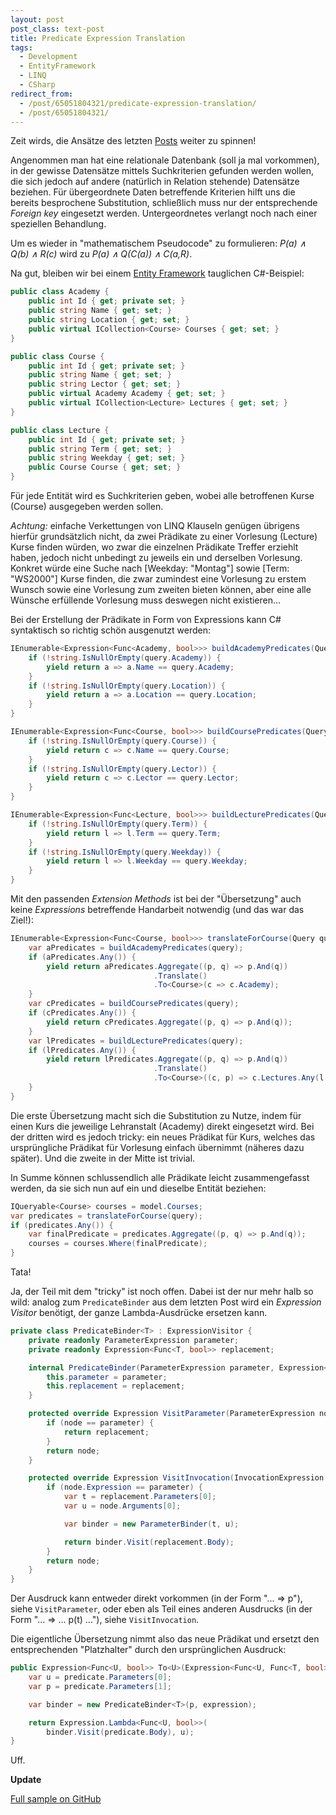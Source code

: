 ```yaml
---
layout: post
post_class: text-post
title: Predicate Expression Translation
tags:
  - Development
  - EntityFramework
  - LINQ
  - CSharp
redirect_from:
  - /post/65051804321/predicate-expression-translation/
  - /post/65051804321/
---
```

Zeit wirds, die Ansätze des letzten [Posts][0] weiter zu spinnen!

Angenommen man hat eine relationale Datenbank (soll ja mal vorkommen), in der gewisse Datensätze mittels Suchkriterien gefunden werden wollen, die sich jedoch auf andere (natürlich in Relation stehende) Datensätze beziehen. Für übergeordnete Daten betreffende Kriterien hilft uns die bereits besprochene Substitution, schließlich muss nur der entsprechende *Foreign key* eingesetzt werden. Untergeordnetes verlangt noch nach einer speziellen Behandlung.

Um es wieder in "mathematischem Pseudocode" zu formulieren: *P(a) ∧ Q(b) ∧ R(c)* wird zu *P(a) ∧ Q(C(a)) ∧ C(a,R)*.

Na gut, bleiben wir bei einem [Entity Framework][1] tauglichen C#-Beispiel:

```csharp
public class Academy {
    public int Id { get; private set; }
    public string Name { get; set; }
    public string Location { get; set; }
    public virtual ICollection<Course> Courses { get; set; }
}

public class Course {
    public int Id { get; private set; }
    public string Name { get; set; }
    public string Lector { get; set; }
    public virtual Academy Academy { get; set; }
    public virtual ICollection<Lecture> Lectures { get; set; }
}

public class Lecture {
    public int Id { get; private set; }
    public string Term { get; set; }
    public string Weekday { get; set; }
    public Course Course { get; set; }
}
```

Für jede Entität wird es Suchkriterien geben, wobei alle betroffenen Kurse (Course) ausgegeben werden sollen.

*Achtung:* einfache Verkettungen von LINQ Klauseln genügen übrigens hierfür grundsätzlich nicht, da zwei Prädikate zu einer Vorlesung (Lecture) Kurse finden würden, wo zwar die einzelnen Prädikate Treffer erziehlt haben, jedoch nicht unbedingt zu jeweils ein und derselben Vorlesung. Konkret würde eine Suche nach [Weekday: "Montag"] sowie [Term: "WS2000"] Kurse finden, die zwar zumindest eine Vorlesung zu erstem Wunsch sowie eine Vorlesung zum zweiten bieten können, aber eine alle Wünsche erfüllende Vorlesung muss deswegen nicht existieren...

Bei der Erstellung der Prädikate in Form von Expressions kann C# syntaktisch so richtig schön ausgenutzt werden:

```csharp
IEnumerable<Expression<Func<Academy, bool>>> buildAcademyPredicates(Query query) {
    if (!string.IsNullOrEmpty(query.Academy)) {
        yield return a => a.Name == query.Academy;
    }
    if (!string.IsNullOrEmpty(query.Location)) {
        yield return a => a.Location == query.Location;
    }
}

IEnumerable<Expression<Func<Course, bool>>> buildCoursePredicates(Query query) {
    if (!string.IsNullOrEmpty(query.Course)) {
        yield return c => c.Name == query.Course;
    }
    if (!string.IsNullOrEmpty(query.Lector)) {
        yield return c => c.Lector == query.Lector;
    }
}

IEnumerable<Expression<Func<Lecture, bool>>> buildLecturePredicates(Query query) {
    if (!string.IsNullOrEmpty(query.Term)) {
        yield return l => l.Term == query.Term;
    }
    if (!string.IsNullOrEmpty(query.Weekday)) {
        yield return l => l.Weekday == query.Weekday;
    }
}
```

Mit den passenden *Extension Methods* ist bei der "Übersetzung" auch keine *Expressions* betreffende Handarbeit notwendig (und das war das Ziel!):

```csharp
IEnumerable<Expression<Func<Course, bool>>> translateForCourse(Query query) {
    var aPredicates = buildAcademyPredicates(query);
    if (aPredicates.Any()) {
        yield return aPredicates.Aggregate((p, q) => p.And(q))
                                .Translate()
                                .To<Course>(c => c.Academy);
    }
    var cPredicates = buildCoursePredicates(query);
    if (cPredicates.Any()) {
        yield return cPredicates.Aggregate((p, q) => p.And(q));
    }
    var lPredicates = buildLecturePredicates(query);
    if (lPredicates.Any()) {
        yield return lPredicates.Aggregate((p, q) => p.And(q))
                                .Translate()
                                .To<Course>((c, p) => c.Lectures.Any(l => p(l)));
    }
}
```

Die erste Übersetzung macht sich die Substitution zu Nutze, indem für einen Kurs die jeweilige Lehranstalt (Academy) direkt eingesetzt wird. Bei der dritten wird es jedoch tricky: ein neues Prädikat für Kurs, welches das ursprüngliche Prädikat für Vorlesung einfach übernimmt (näheres dazu später). Und die zweite in der Mitte ist trivial.

In Summe können schlussendlich alle Prädikate leicht zusammengefasst werden, da sie sich nun auf ein und dieselbe Entität beziehen:

```csharp
IQueryable<Course> courses = model.Courses;
var predicates = translateForCourse(query);
if (predicates.Any()) {
    var finalPredicate = predicates.Aggregate((p, q) => p.And(q));
    courses = courses.Where(finalPredicate);
}
```

Tata!

Ja, der Teil mit dem "tricky" ist noch offen. Dabei ist der nur mehr halb so wild: analog zum `PredicateBinder` aus dem letzten Post wird ein *Expression Visitor* benötigt, der ganze Lambda-Ausdrücke ersetzen kann.

```csharp
private class PredicateBinder<T> : ExpressionVisitor {
    private readonly ParameterExpression parameter;
    private readonly Expression<Func<T, bool>> replacement;

    internal PredicateBinder(ParameterExpression parameter, Expression<Func<T, bool>> replacement) {
        this.parameter = parameter;
        this.replacement = replacement;
    }

    protected override Expression VisitParameter(ParameterExpression node) {
        if (node == parameter) {
            return replacement;
        }
        return node;
    }

    protected override Expression VisitInvocation(InvocationExpression node) {
        if (node.Expression == parameter) {
            var t = replacement.Parameters[0];
            var u = node.Arguments[0];

            var binder = new ParameterBinder(t, u);

            return binder.Visit(replacement.Body);
        }
        return node;
    }
}
```

Der Ausdruck kann entweder direkt vorkommen (in der Form "... => p"), siehe `VisitParameter`, oder eben als Teil eines anderen Ausdrucks (in der Form "... => ... p(t) ..."), siehe `VisitInvocation`.

Die eigentliche Übersetzung nimmt also das neue Prädikat und ersetzt den entsprechenden "Platzhalter" durch den ursprünglichen Ausdruck:

```csharp
public Expression<Func<U, bool>> To<U>(Expression<Func<U, Func<T, bool>, bool>> predicate) {
    var u = predicate.Parameters[0];
    var p = predicate.Parameters[1];

    var binder = new PredicateBinder<T>(p, expression);

    return Expression.Lambda<Func<U, bool>>(
        binder.Visit(predicate.Body), u);
}
```

Uff.

**Update**

[Full sample on GitHub][3]

[0]: /2013/09/21/parameter-expression-substitution/
[1]: https://www.nuget.org/packages/EntityFramework
[3]: https://github.com/axelheer/nein-linq
